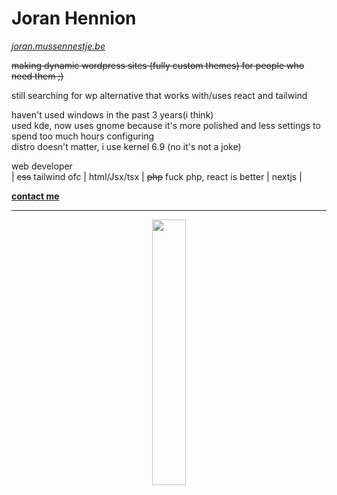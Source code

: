 # Joran Hennion
_[joran.mussennestje.be](https://joran.mussennestje.be/)_ <br />

~~making dynamic wordpress sites (fully custom themes) for people who need them ;)~~ <br />

still searching for wp alternative that works with/uses react and tailwind <br />

haven't used windows in the past 3 years(i think) <br />
used kde, now uses gnome because it's more polished and less settings to spend too much hours configuring <br />
distro doesn't matter, i use kernel 6.9 (no it's not a joke) <br />

web developer<br />
| ~~css~~ tailwind ofc | html/Jsx/tsx | ~~php~~ fuck php, react is better | nextjs |<br />

**[contact me](mailto:joranhennion@duck.com?subject=[GitHub]%20Source:%20profile%20readme)**
___
<p align="center" width="100%">
    <img width="33%" src="https://github-readme-stats.vercel.app/api/top-langs/?username=jojommeke&layout=compact&bg_color=0a0e12&text_color=ffffff&title_color=ffffff"> 
</p>
